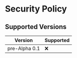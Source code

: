 # Security Policy

## Supported Versions

| Version | Supported          |
| ------- | ------------------ |
| pre-Alpha 0.1   | :x: |
